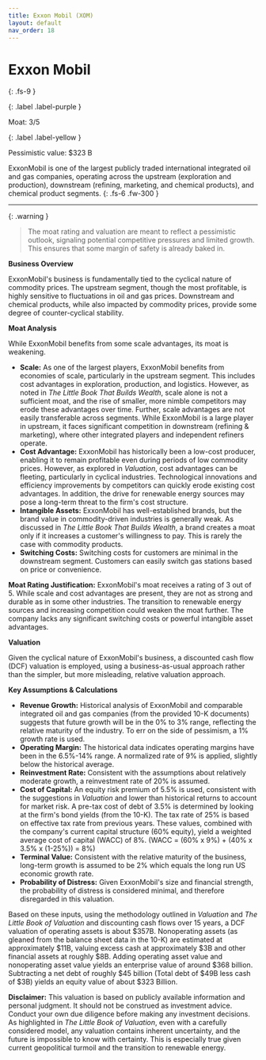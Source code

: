 ```yaml
---
title: Exxon Mobil (XOM)
layout: default
nav_order: 18
---
```


# Exxon Mobil
{: .fs-9 }

{: .label .label-purple }

Moat: 3/5

{: .label .label-yellow }

Pessimistic value: $323 B

ExxonMobil is one of the largest publicly traded international integrated oil and gas companies, operating across the upstream (exploration and production), downstream (refining, marketing, and chemical products), and chemical product segments.
{: .fs-6 .fw-300 }

---

{: .warning } 
>The moat rating and valuation are meant to reflect a pessimistic outlook, signaling potential competitive pressures and limited growth. This ensures that some margin of safety is already baked in.

**Business Overview**

ExxonMobil's business is fundamentally tied to the cyclical nature of commodity prices. The upstream segment, though the most profitable, is highly sensitive to fluctuations in oil and gas prices. Downstream and chemical products, while also impacted by commodity prices, provide some degree of counter-cyclical stability.

**Moat Analysis**

While ExxonMobil benefits from some scale advantages, its moat is weakening.

* **Scale:** As one of the largest players, ExxonMobil benefits from economies of scale, particularly in the upstream segment. This includes cost advantages in exploration, production, and logistics.  However, as noted in *The Little Book That Builds Wealth*, scale alone is not a sufficient moat, and the rise of smaller, more nimble competitors may erode these advantages over time.  Further, scale advantages are not easily transferable across segments. While ExxonMobil is a large player in upstream, it faces significant competition in downstream (refining & marketing), where other integrated players and independent refiners operate.
* **Cost Advantage:** ExxonMobil has historically been a low-cost producer, enabling it to remain profitable even during periods of low commodity prices. However, as explored in *Valuation*, cost advantages can be fleeting, particularly in cyclical industries.  Technological innovations and efficiency improvements by competitors can quickly erode existing cost advantages.  In addition, the drive for renewable energy sources may pose a long-term threat to the firm's cost structure.
* **Intangible Assets:**  ExxonMobil has well-established brands, but the brand value in commodity-driven industries is generally weak. As discussed in *The Little Book That Builds Wealth*, a brand creates a moat only if it increases a customer's willingness to pay.  This is rarely the case with commodity products.  
* **Switching Costs:** Switching costs for customers are minimal in the downstream segment.  Customers can easily switch gas stations based on price or convenience. 

**Moat Rating Justification:** ExxonMobil's moat receives a rating of 3 out of 5. While scale and cost advantages are present, they are not as strong and durable as in some other industries.  The transition to renewable energy sources and increasing competition could weaken the moat further.  The company lacks any significant switching costs or powerful intangible asset advantages.

**Valuation**

Given the cyclical nature of ExxonMobil's business, a discounted cash flow (DCF) valuation is employed, using a business-as-usual approach rather than the simpler, but more misleading, relative valuation approach.

**Key Assumptions & Calculations**

* **Revenue Growth:** Historical analysis of ExxonMobil and comparable integrated oil and gas companies (from the provided 10-K documents) suggests that future growth will be in the 0% to 3% range, reflecting the relative maturity of the industry. To err on the side of pessimism, a 1% growth rate is used.  
* **Operating Margin:** The historical data indicates operating margins have been in the 6.5%-14% range.  A normalized rate of 9% is applied, slightly below the historical average.
* **Reinvestment Rate:**  Consistent with the assumptions about relatively moderate growth, a reinvestment rate of 20% is assumed.
* **Cost of Capital:** An equity risk premium of 5.5% is used, consistent with the suggestions in *Valuation* and lower than historical returns to account for market risk. A pre-tax cost of debt of 3.5% is determined by looking at the firm's bond yields (from the 10-K). The tax rate of 25% is based on effective tax rate from previous years.  These values, combined with the company's current capital structure (60% equity), yield a weighted average cost of capital (WACC) of 8%. (WACC = (60% x 9%) + (40% x 3.5% x (1-25%)) = 8%)
* **Terminal Value:** Consistent with the relative maturity of the business, long-term growth is assumed to be 2% which equals the long run US economic growth rate.
* **Probability of Distress:** Given ExxonMobil's size and financial strength, the probability of distress is considered minimal, and therefore disregarded in this valuation.

Based on these inputs, using the methodology outlined in *Valuation* and *The Little Book of Valuation* and discounting cash flows over 15 years, a DCF valuation of operating assets is about $357B. Nonoperating assets (as gleaned from the balance sheet data in the 10-K) are estimated at approximately $11B, valuing excess cash at approximately $3B and other financial assets at roughly $8B. Adding operating asset value and nonoperating asset value yields an enterprise value of around $368 billion.  Subtracting a net debt of roughly $45 billion (Total debt of $49B less cash of $3B) yields an equity value of about $323 Billion.

**Disclaimer:** This valuation is based on publicly available information and personal judgment.  It should not be construed as investment advice. Conduct your own due diligence before making any investment decisions.  As highlighted in *The Little Book of Valuation*, even with a carefully considered model, any valuation contains inherent uncertainty, and the future is impossible to know with certainty. This is especially true given current geopolitical turmoil and the transition to renewable energy.